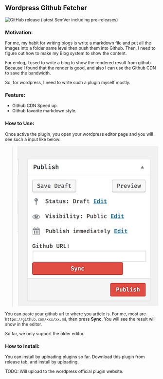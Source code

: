 Wordpress Github Fetcher
---
![GitHub release (latest SemVer including pre-releases)](https://img.shields.io/github/v/release/D0n9x1n/wp-github-fetcher?include_prereleases)

### Motivation:
For me, my habit for writing blogs is write a markdown file and put all the images into a folder same level then push them into Github. Then, I need to figure out how to make my Blog system to show the content.

For emlog, I used to write a blog to show the rendered result from github. Because I found that the render is good, and also I can use the Github CDN to save the bandwidth.

So, for wordpress, I need to write such a plugin myself mostly.

### Feature:
+ Github CDN Speed up.
+ Github favorite markdown style.

### How to Use:
Once active the plugin, you open your wordpress editor page and you will see such a input like below:
> ![Plugin](./images/wp-github-fetcher.png)

You can paste your github url to where you article is. For me, most are `https://github.com/xxx/xx.md`, then press **Sync**. You will see the result will show in the editor.

So far, we only support the older editor.

### How to install:
You can install by uploading plugins so far. Download this plugin from release tab, and install by uploading.

TODO: Will upload to the wordpress official plugin website.

